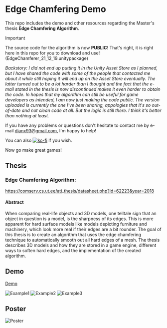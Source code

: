 # Edge Chamfering Demo
This repo includes the demo and other resources regarding the Master's thesis **Edge Chamfering Algorithm**.


> [!IMPORTANT]
> The source code for the algorithm is now **PUBLIC**!
> That's right, it is right here in this repo for you to download and use!
> (EdgeChamferer_21_12_19.unitypackage)


*Backstory: I did not end up putting it in the Unity Asset Store as I planned, but I have shared the code with some of the people that contacted me about it while still hoping it will end up on the Asset Store eventually. The latter turned out to be a lot harder than I thought and the fact that the e-mail stated in the thesis is now discontinued makes it even harder to obtain the code. In hopes that my algorithm can still be useful for game developers as intended, I am now just making the code public.
The version uploaded is currently the one I've been sharing, appologies that it's so out-of-date and not clean code at all. But the logic is still there. I think it's better than nothing at least.*


If you have any problems or questions don't hesitate to contact me by e-mail dianx93@gmail.com, I'm happy to help!

You can also [![ko-fi](https://ko-fi.com/img/githubbutton_sm.svg)](https://ko-fi.com/J3J66K0NE) if you wish.

Now go make great games!

## Thesis
### Edge Chamfering Algorithm:
https://comserv.cs.ut.ee/ati_thesis/datasheet.php?id=62223&year=2018

#### Abstract
When comparing real-life objects and 3D models, one telltale sign that an object in question is a model, is the sharpness of its edges. This is more apparent for hard surface models like models depicting furniture and machinery, which look more real if their edges are a bit rounder. The goal of this thesis is to create an algorithm that uses the edge chamfering technique to automatically smooth out all hard edges of a mesh. The thesis describes 3D models and how they are stored in a game engine, different ways to soften hard edges, and the implementation of the created algorithm.

## Demo
[Demo](/Demo)

![Example1](/Pictures/Example1.png)
![Example2](/Pictures/Example2.png)
![Example3](/Pictures/Example3.png)

## Poster
![Poster](/EdgeChamferingPoster.png)
